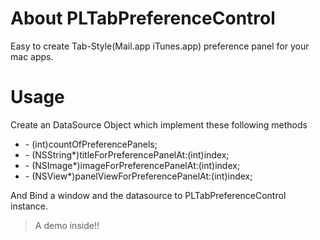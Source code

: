 About PLTabPreferenceControl
============================
Easy to create Tab-Style(Mail.app iTunes.app) preference panel for your mac apps.

Usage
=====

Create an DataSource Object which implement these following methods   

* \- (int)countOfPreferencePanels;
* \- (NSString*)titleForPreferencePanelAt:(int)index;
* \- (NSImage*)imageForPreferencePanelAt:(int)index;
* \- (NSView*)panelViewForPreferencePanelAt:(int)index;

And Bind a window and the datasource to PLTabPreferenceControl instance.

> A demo inside!!


